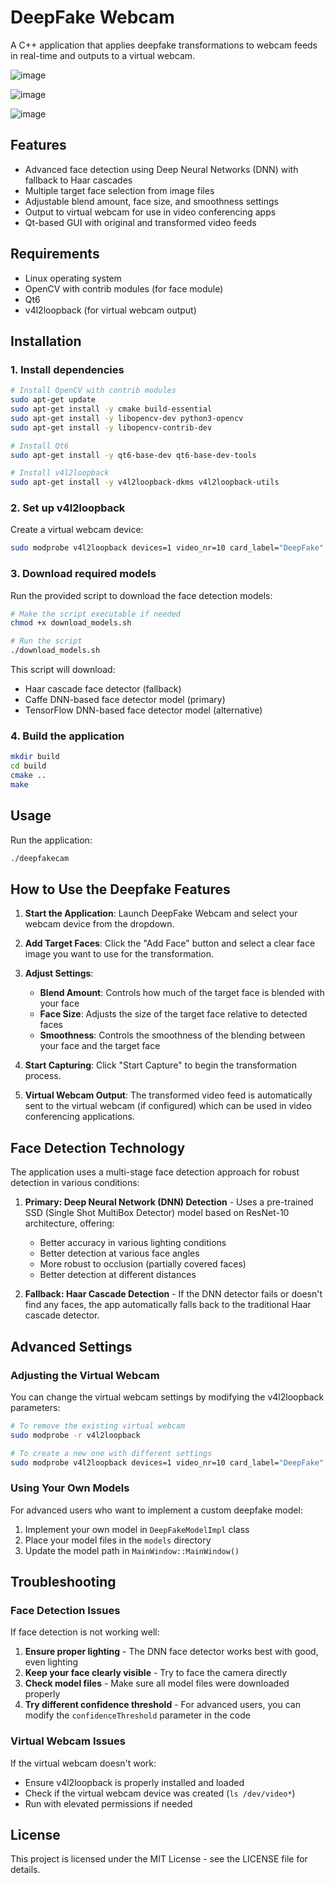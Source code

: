 # DeepFake Webcam

A C++ application that applies deepfake transformations to webcam feeds in real-time and outputs to a virtual webcam.

![image](https://github.com/user-attachments/assets/890c5ed8-a2fb-496a-bf35-544f704680db)

![image](https://github.com/user-attachments/assets/a586c71b-a98f-4500-9bba-d325dd33739f)

![image](https://github.com/user-attachments/assets/f9a67c18-81c3-43d8-a7d7-aa57874a21af)



## Features

- Advanced face detection using Deep Neural Networks (DNN) with fallback to Haar cascades
- Multiple target face selection from image files
- Adjustable blend amount, face size, and smoothness settings
- Output to virtual webcam for use in video conferencing apps
- Qt-based GUI with original and transformed video feeds

## Requirements

- Linux operating system
- OpenCV with contrib modules (for face module)
- Qt6
- v4l2loopback (for virtual webcam output)

## Installation

### 1. Install dependencies

```bash
# Install OpenCV with contrib modules
sudo apt-get update
sudo apt-get install -y cmake build-essential
sudo apt-get install -y libopencv-dev python3-opencv
sudo apt-get install -y libopencv-contrib-dev

# Install Qt6
sudo apt-get install -y qt6-base-dev qt6-base-dev-tools

# Install v4l2loopback
sudo apt-get install -y v4l2loopback-dkms v4l2loopback-utils
```

### 2. Set up v4l2loopback

Create a virtual webcam device:

```bash
sudo modprobe v4l2loopback devices=1 video_nr=10 card_label="DeepFake" exclusive_caps=1
```

### 3. Download required models

Run the provided script to download the face detection models:

```bash
# Make the script executable if needed
chmod +x download_models.sh

# Run the script
./download_models.sh
```

This script will download:
- Haar cascade face detector (fallback)
- Caffe DNN-based face detector model (primary)
- TensorFlow DNN-based face detector model (alternative)

### 4. Build the application

```bash
mkdir build
cd build
cmake ..
make
```

## Usage

Run the application:

```bash
./deepfakecam
```

## How to Use the Deepfake Features

1. **Start the Application**: Launch DeepFake Webcam and select your webcam device from the dropdown.

2. **Add Target Faces**: Click the "Add Face" button and select a clear face image you want to use for the transformation.

3. **Adjust Settings**:
   - **Blend Amount**: Controls how much of the target face is blended with your face
   - **Face Size**: Adjusts the size of the target face relative to detected faces
   - **Smoothness**: Controls the smoothness of the blending between your face and the target face

4. **Start Capturing**: Click "Start Capture" to begin the transformation process.

5. **Virtual Webcam Output**: The transformed video feed is automatically sent to the virtual webcam (if configured) which can be used in video conferencing applications.

## Face Detection Technology

The application uses a multi-stage face detection approach for robust detection in various conditions:

1. **Primary: Deep Neural Network (DNN) Detection** - Uses a pre-trained SSD (Single Shot MultiBox Detector) model based on ResNet-10 architecture, offering:
   - Better accuracy in various lighting conditions
   - Better detection at various face angles
   - More robust to occlusion (partially covered faces)
   - Better detection at different distances

2. **Fallback: Haar Cascade Detection** - If the DNN detector fails or doesn't find any faces, the app automatically falls back to the traditional Haar cascade detector.

## Advanced Settings

### Adjusting the Virtual Webcam

You can change the virtual webcam settings by modifying the v4l2loopback parameters:

```bash
# To remove the existing virtual webcam
sudo modprobe -r v4l2loopback

# To create a new one with different settings
sudo modprobe v4l2loopback devices=1 video_nr=10 card_label="DeepFake" exclusive_caps=1
```

### Using Your Own Models

For advanced users who want to implement a custom deepfake model:

1. Implement your own model in `DeepFakeModelImpl` class
2. Place your model files in the `models` directory
3. Update the model path in `MainWindow::MainWindow()`

## Troubleshooting

### Face Detection Issues

If face detection is not working well:

1. **Ensure proper lighting** - The DNN face detector works best with good, even lighting
2. **Keep your face clearly visible** - Try to face the camera directly
3. **Check model files** - Make sure all model files were downloaded properly
4. **Try different confidence threshold** - For advanced users, you can modify the `confidenceThreshold` parameter in the code

### Virtual Webcam Issues

If the virtual webcam doesn't work:
- Ensure v4l2loopback is properly installed and loaded
- Check if the virtual webcam device was created (`ls /dev/video*`)
- Run with elevated permissions if needed

## License

This project is licensed under the MIT License - see the LICENSE file for details. 
